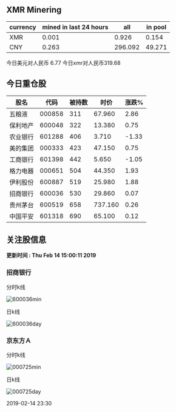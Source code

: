 ## XMR Minering

|currency|mined in last 24 hours|all|in pool|
|---|---|---|---|
|XMR|0.001|0.926|0.154|
|CNY|0.263|296.092|49.271|

今日美元对人民币 6.77	今日xmr对人民币319.68


## 今日重仓股 

|股名|代码|被持数|时价|涨跌%|
|---|---|---|---|---|
|五粮液|000858|311|67.960|2.86|
|保利地产|600048|322|13.380|0.75|
|农业银行|601288|406|3.710|-1.33|
|美的集团|000333|423|47.150|0.75|
|工商银行|601398|442|5.650|-1.05|
|格力电器|000651|504|44.350|1.93|
|伊利股份|600887|519|25.980|1.88|
|招商银行|600036|530|29.860|0.07|
|贵州茅台|600519|658|737.160|0.26|
|中国平安|601318|690|65.100|0.12|

## 关注股信息
**更新时间 : Thu Feb 14 15:00:11 2019**
### 招商银行 
分时k线

![600036min](http://image.sinajs.cn/newchart/min/n/sh600036.gif)

日k线

![600036day](http://image.sinajs.cn/newchart/daily/n/sh600036.gif)

### 京东方Ａ 
分时k线

![000725min](http://image.sinajs.cn/newchart/min/n/sz000725.gif)

日k线

![000725day](http://image.sinajs.cn/newchart/daily/n/sz000725.gif)

2019-02-14 23:30